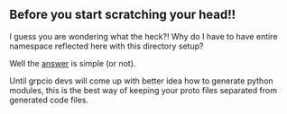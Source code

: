 ## Before you start scratching your head!!
I guess you are wondering what the heck?! Why do I have to have entire namespace
reflected here with this directory setup?

Well the [answer](https://github.com/protocolbuffers/protobuf/issues/1491) is simple (or not).

Until grpcio devs will come up with better idea how to generate python modules, this is the best
way of keeping your proto files separated from generated code files.
